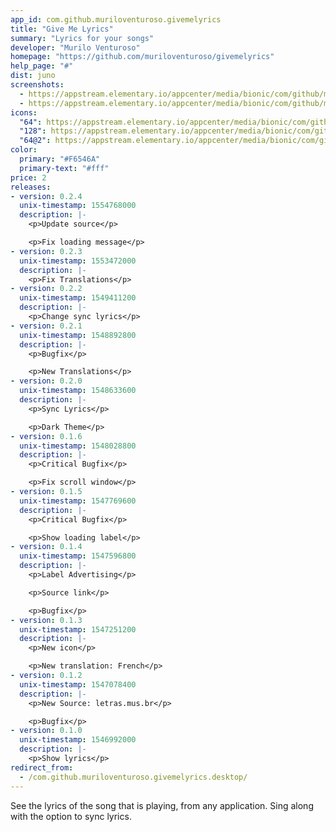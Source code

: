 ```yaml
---
app_id: com.github.muriloventuroso.givemelyrics
title: "Give Me Lyrics"
summary: "Lyrics for your songs"
developer: "Murilo Venturoso"
homepage: "https://github.com/muriloventuroso/givemelyrics"
help_page: "#"
dist: juno
screenshots:
  - https://appstream.elementary.io/appcenter/media/bionic/com/github/muriloventuroso.givemelyrics/7581CCA96EA554A3E706347406DBB68F/screenshots/image-1_orig.png
  - https://appstream.elementary.io/appcenter/media/bionic/com/github/muriloventuroso.givemelyrics/7581CCA96EA554A3E706347406DBB68F/screenshots/image-2_orig.png
icons:
  "64": https://appstream.elementary.io/appcenter/media/bionic/com/github/muriloventuroso.givemelyrics/7581CCA96EA554A3E706347406DBB68F/icons/64x64/com.github.muriloventuroso.givemelyrics_com.github.muriloventuroso.givemelyrics.png
  "128": https://appstream.elementary.io/appcenter/media/bionic/com/github/muriloventuroso.givemelyrics/7581CCA96EA554A3E706347406DBB68F/icons/128x128/com.github.muriloventuroso.givemelyrics_com.github.muriloventuroso.givemelyrics.png
  "64@2": https://appstream.elementary.io/appcenter/media/bionic/com/github/muriloventuroso.givemelyrics/7581CCA96EA554A3E706347406DBB68F/icons/64x64@2/com.github.muriloventuroso.givemelyrics_com.github.muriloventuroso.givemelyrics.png
color:
  primary: "#F6546A"
  primary-text: "#fff"
price: 2
releases:
- version: 0.2.4
  unix-timestamp: 1554768000
  description: |-
    <p>Update source</p>

    <p>Fix loading message</p>
- version: 0.2.3
  unix-timestamp: 1553472000
  description: |-
    <p>Fix Translations</p>
- version: 0.2.2
  unix-timestamp: 1549411200
  description: |-
    <p>Change sync lyrics</p>
- version: 0.2.1
  unix-timestamp: 1548892800
  description: |-
    <p>Bugfix</p>

    <p>New Translations</p>
- version: 0.2.0
  unix-timestamp: 1548633600
  description: |-
    <p>Sync Lyrics</p>

    <p>Dark Theme</p>
- version: 0.1.6
  unix-timestamp: 1548028800
  description: |-
    <p>Critical Bugfix</p>

    <p>Fix scroll window</p>
- version: 0.1.5
  unix-timestamp: 1547769600
  description: |-
    <p>Critical Bugfix</p>

    <p>Show loading label</p>
- version: 0.1.4
  unix-timestamp: 1547596800
  description: |-
    <p>Label Advertising</p>

    <p>Source link</p>

    <p>Bugfix</p>
- version: 0.1.3
  unix-timestamp: 1547251200
  description: |-
    <p>New icon</p>

    <p>New translation: French</p>
- version: 0.1.2
  unix-timestamp: 1547078400
  description: |-
    <p>New Source: letras.mus.br</p>

    <p>Bugfix</p>
- version: 0.1.0
  unix-timestamp: 1546992000
  description: |-
    <p>Show lyrics</p>
redirect_from:
  - /com.github.muriloventuroso.givemelyrics.desktop/
---
```


<p>See the lyrics of the song that is playing, from any application. Sing along with the option to sync lyrics.</p>
